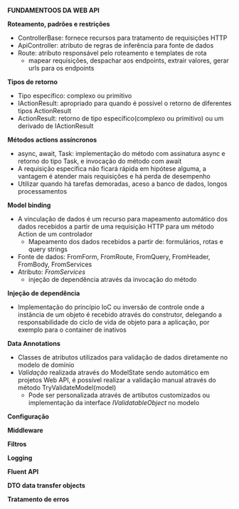 **FUNDAMENTOOS DA WEB API**

**Roteamento, padrões e restrições**
- ControllerBase: fornece recursos para tratamento de requisições HTTP
- ApiController: atributo de regras de inferência para fonte de dados
- Route: atributo responsável pelo roteamento e templates de rota
  - mapear requisições, despachar aos endpoints, extrair valores, gerar urls para os endpoints

**Tipos de retorno**
- Tipo específico: complexo ou primitivo
- IActionResult: apropriado para quando é possível o retorno de diferentes tipos ActionResult
- ActionResult<T>: retorno de tipo específico(complexo ou primitivo) ou um derivado de IActionResult

**Métodos actions assíncronos**
- async, await, Task: implementação do método com assinatura async e retorno do tipo Task, e invocação do método com await
- A requisição especifica não ficará rápida em hipótese alguma, a vantagem é atender mais requisições e há perda de desempenho
- Utilizar quando há tarefas demoradas, aceso a banco de dados, longos processamentos

**Model binding**
- A vinculação de dados é um recurso para mapeamento automático dos dados recebidos a partir de uma requisição HTTP para um método Action de um controlador
  - Mapeamento dos dados recebidos a partir de: formulários, rotas e query strings
- Fonte de dados: FromForm, FromRoute, FromQuery, FromHeader, FromBody, FromServices
- Atributo: *FromServices*
    - injeção de dependência através da invocação do método
    
**Injeção de dependência**
- Implementação do princípio IoC ou inversão de controle onde a instância de um objeto é recebido através do construtor, delegando a responsabilidade do ciclo de vida de objeto para a aplicação, por exemplo para o container de inativos

**Data Annotations**
- Classes de atributos utilizados para validação de dados diretamente no modelo de domínio
- *Validação* realizada através do ModelState sendo automático em projetos Web API, é possível realizar a validação manual através do método TryValidateModel(model)
  - Pode ser personalizada através de artibutos customizados ou implementação da interface *IValidatableObject* no modelo

**Configuração**

**Middleware**

**Filtros**

**Logging** 

**Fluent API**

**DTO data transfer objects**

**Tratamento de erros**